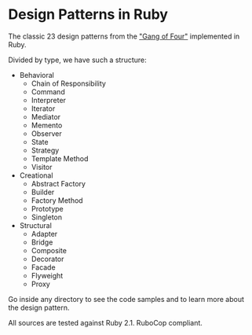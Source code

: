 # Design Patterns in Ruby
The classic 23 design patterns from the ["Gang of Four"](http://en.wikipedia.org/wiki/Design_Patterns) implemented in
Ruby.

Divided by type, we have such a structure:

* Behavioral
  * Chain of Responsibility
  * Command
  * Interpreter
  * Iterator
  * Mediator
  * Memento
  * Observer
  * State
  * Strategy
  * Template Method
  * Visitor
* Creational
  * Abstract Factory
  * Builder
  * Factory Method
  * Prototype
  * Singleton
* Structural
  * Adapter
  * Bridge
  * Composite
  * Decorator
  * Facade
  * Flyweight
  * Proxy

Go inside any directory to see the code samples and to learn more about the design pattern.

All sources are tested against Ruby 2.1. RuboCop compliant.
